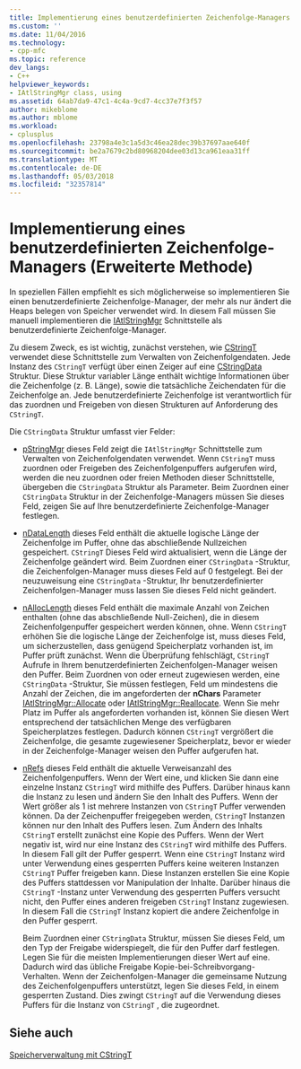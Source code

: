 ```yaml
---
title: Implementierung eines benutzerdefinierten Zeichenfolge-Managers (Methode erweitert) | Microsoft Docs
ms.custom: ''
ms.date: 11/04/2016
ms.technology:
- cpp-mfc
ms.topic: reference
dev_langs:
- C++
helpviewer_keywords:
- IAtlStringMgr class, using
ms.assetid: 64ab7da9-47c1-4c4a-9cd7-4cc37e7f3f57
author: mikeblome
ms.author: mblome
ms.workload:
- cplusplus
ms.openlocfilehash: 23798a4e3c1a5d3c46ea28dec39b37697aae640f
ms.sourcegitcommit: be2a7679c2bd80968204dee03d13ca961eaa31ff
ms.translationtype: MT
ms.contentlocale: de-DE
ms.lasthandoff: 05/03/2018
ms.locfileid: "32357814"
---
```

# <a name="implementation-of-a-custom-string-manager-advanced-method"></a>Implementierung eines benutzerdefinierten Zeichenfolge-Managers (Erweiterte Methode)
In speziellen Fällen empfiehlt es sich möglicherweise so implementieren Sie einen benutzerdefinierte Zeichenfolge-Manager, der mehr als nur ändert die Heaps belegen von Speicher verwendet wird. In diesem Fall müssen Sie manuell implementieren die [IAtlStringMgr](../atl-mfc-shared/reference/iatlstringmgr-class.md) Schnittstelle als benutzerdefinierte Zeichenfolge-Manager.  
  
 Zu diesem Zweck, es ist wichtig, zunächst verstehen, wie [CStringT](../atl-mfc-shared/reference/cstringt-class.md) verwendet diese Schnittstelle zum Verwalten von Zeichenfolgendaten. Jede Instanz des `CStringT` verfügt über einen Zeiger auf eine [CStringData](../atl-mfc-shared/reference/cstringdata-class.md) Struktur. Diese Struktur variabler Länge enthält wichtige Informationen über die Zeichenfolge (z. B. Länge), sowie die tatsächliche Zeichendaten für die Zeichenfolge an. Jede benutzerdefinierte Zeichenfolge ist verantwortlich für das zuordnen und Freigeben von diesen Strukturen auf Anforderung des `CStringT`.  
  
 Die `CStringData` Struktur umfasst vier Felder:  
  
-   [pStringMgr](../atl-mfc-shared/reference/cstringdata-class.md#pstringmgr) dieses Feld zeigt die `IAtlStringMgr` Schnittstelle zum Verwalten von Zeichenfolgendaten verwendet. Wenn `CStringT` muss zuordnen oder Freigeben des Zeichenfolgenpuffers aufgerufen wird, werden die neu zuordnen oder freien Methoden dieser Schnittstelle, übergeben die `CStringData` Struktur als Parameter. Beim Zuordnen einer `CStringData` Struktur in der Zeichenfolge-Managers müssen Sie dieses Feld, zeigen Sie auf Ihre benutzerdefinierte Zeichenfolge-Manager festlegen.  
  
-   [nDataLength](../atl-mfc-shared/reference/cstringdata-class.md#ndatalength) dieses Feld enthält die aktuelle logische Länge der Zeichenfolge im Puffer, ohne das abschließende Nullzeichen gespeichert. `CStringT` Dieses Feld wird aktualisiert, wenn die Länge der Zeichenfolge geändert wird. Beim Zuordnen einer `CStringData` -Struktur, die Zeichenfolgen-Manager muss dieses Feld auf 0 festgelegt. Bei der neuzuweisung eine `CStringData` -Struktur, Ihr benutzerdefinierter Zeichenfolgen-Manager muss lassen Sie dieses Feld nicht geändert.  
  
-   [nAllocLength](../atl-mfc-shared/reference/cstringdata-class.md#nalloclength) dieses Feld enthält die maximale Anzahl von Zeichen enthalten (ohne das abschließende Null-Zeichen), die in diesem Zeichenfolgenpuffer gespeichert werden können, ohne. Wenn `CStringT` erhöhen Sie die logische Länge der Zeichenfolge ist, muss dieses Feld, um sicherzustellen, dass genügend Speicherplatz vorhanden ist, im Puffer prüft zunächst. Wenn die Überprüfung fehlschlägt, `CStringT` Aufrufe in Ihrem benutzerdefinierten Zeichenfolgen-Manager weisen den Puffer. Beim Zuordnen von oder erneut zugewiesen werden, eine `CStringData` -Struktur, Sie müssen festlegen, Feld um mindestens die Anzahl der Zeichen, die im angeforderten der **nChars** Parameter [IAtlStringMgr::Allocate](../atl-mfc-shared/reference/iatlstringmgr-class.md#allocate) oder [IAtlStringMgr::Reallocate](../atl-mfc-shared/reference/iatlstringmgr-class.md#reallocate). Wenn Sie mehr Platz im Puffer als angeforderten vorhanden ist, können Sie diesen Wert entsprechend der tatsächlichen Menge des verfügbaren Speicherplatzes festlegen. Dadurch können `CStringT` vergrößert die Zeichenfolge, die gesamte zugewiesener Speicherplatz, bevor er wieder in der Zeichenfolge-Manager weisen den Puffer aufgerufen hat.  
  
-   [nRefs](../atl-mfc-shared/reference/cstringdata-class.md#nrefs) dieses Feld enthält die aktuelle Verweisanzahl des Zeichenfolgenpuffers. Wenn der Wert eine, und klicken Sie dann eine einzelne Instanz `CStringT` wird mithilfe des Puffers. Darüber hinaus kann die Instanz zu lesen und ändern Sie den Inhalt des Puffers. Wenn der Wert größer als 1 ist mehrere Instanzen von `CStringT` Puffer verwenden können. Da der Zeichenpuffer freigegeben werden, `CStringT` Instanzen können nur den Inhalt des Puffers lesen. Zum Ändern des Inhalts `CStringT` erstellt zunächst eine Kopie des Puffers. Wenn der Wert negativ ist, wird nur eine Instanz des `CStringT` wird mithilfe des Puffers. In diesem Fall gilt der Puffer gesperrt. Wenn eine `CStringT` Instanz wird unter Verwendung eines gesperrten Puffers keine weiteren Instanzen `CStringT` Puffer freigeben kann. Diese Instanzen erstellen Sie eine Kopie des Puffers stattdessen vor Manipulation der Inhalte. Darüber hinaus die `CStringT` -Instanz unter Verwendung des gesperrten Puffers versucht nicht, den Puffer eines anderen freigeben `CStringT` Instanz zugewiesen. In diesem Fall die `CStringT` Instanz kopiert die andere Zeichenfolge in den Puffer gesperrt.  
  
     Beim Zuordnen einer `CStringData` Struktur, müssen Sie dieses Feld, um den Typ der Freigabe widerspiegelt, die für den Puffer darf festlegen. Legen Sie für die meisten Implementierungen dieser Wert auf eine. Dadurch wird das übliche Freigabe Kopie-bei-Schreibvorgang-Verhalten. Wenn der Zeichenfolgen-Manager die gemeinsame Nutzung des Zeichenfolgenpuffers unterstützt, legen Sie dieses Feld, in einem gesperrten Zustand. Dies zwingt `CStringT` auf die Verwendung dieses Puffers für die Instanz von `CStringT` , die zugeordnet.  
  
## <a name="see-also"></a>Siehe auch  
 [Speicherverwaltung mit CStringT](../atl-mfc-shared/memory-management-with-cstringt.md)

